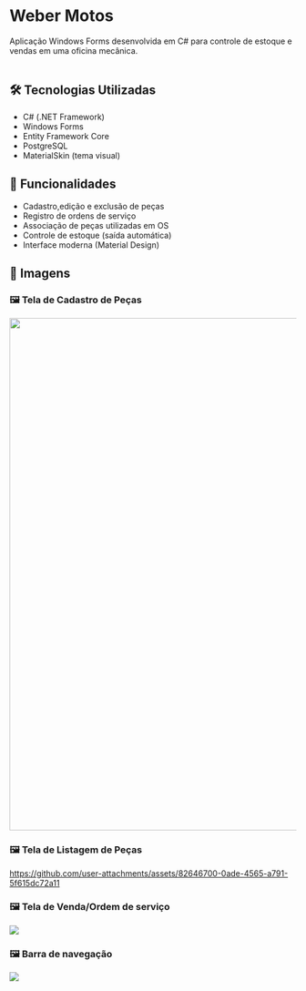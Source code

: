 # Weber Motos 

Aplicação Windows Forms desenvolvida em C# para controle de estoque e vendas em uma oficina mecânica.
<br/>
<br/>
## 🛠️ Tecnologias Utilizadas
- C# (.NET Framework)
- Windows Forms
- Entity Framework Core
- PostgreSQL
- MaterialSkin (tema visual)

## 🚀 Funcionalidades
- Cadastro,edição e exclusão de peças
- Registro de ordens de serviço
- Associação de peças utilizadas em OS
- Controle de estoque (saída automática)
- Interface moderna (Material Design)
  
## 📸 Imagens

### 🖼️ Tela de Cadastro de Peças
<img src="https://github.com/user-attachments/assets/2c7f32d1-5826-4e83-9fd2-d29e07718a87" width="900"/>

### 🖼️ Tela de Listagem de Peças
https://github.com/user-attachments/assets/82646700-0ade-4565-a791-5f615dc72a11

### 🖼️ Tela de Venda/Ordem de serviço
<img src="https://github.com/user-attachments/assets/c156b946-5911-45b2-a51b-8f00f67f901f" />

### 🖼️ Barra de navegação
<img src="https://github.com/user-attachments/assets/f202906e-d309-41e8-9f96-7e9dcc438525"/>


